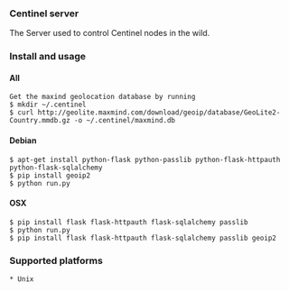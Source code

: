 ### Centinel server

The Server used to control Centinel nodes in the wild.

### Install and usage
#### All
    Get the maxind geolocation database by running 
	$ mkdir ~/.centinel
    $ curl http://geolite.maxmind.com/download/geoip/database/GeoLite2-Country.mmdb.gz -o ~/.centinel/maxmind.db

#### Debian
    $ apt-get install python-flask python-passlib python-flask-httpauth python-flask-sqlalchemy
    $ pip install geoip2
    $ python run.py

#### OSX
    $ pip install flask flask-httpauth flask-sqlalchemy passlib
    $ python run.py
	$ pip install flask flask-httpauth flask-sqlalchemy passlib geoip2

### Supported platforms
    * Unix
